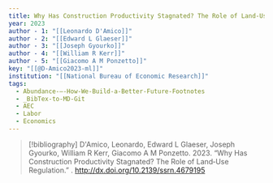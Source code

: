 ```yaml
---
title: Why Has Construction Productivity Stagnated? The Role of Land‑Use Regulation
year: 2023
author - 1: "[[Leonardo D'Amico]]"
author - 2: "[[Edward L Glaeser]]"
author - 3: "[[Joseph Gyourko]]"
author - 4: "[[William R Kerr]]"
author - 5: "[[Giacomo A M Ponzetto]]"
key: "[[@D-Amico2023-ml]]"
institution: "[[National Bureau of Economic Research]]"
tags:
  - Abundance-–-How-We-Build-a-Better-Future-Footnotes
  - _BibTex-to-MD-Git
  - AEC
  - Labor
  - Economics
---
```


> [!bibliography]
> D'Amico, Leonardo, Edward L Glaeser, Joseph Gyourko, William R Kerr, Giacomo A M Ponzetto. 2023. “Why Has Construction Productivity Stagnated? The Role of Land‑Use Regulation.” . http://dx.doi.org/10.2139/ssrn.4679195